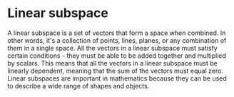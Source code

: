 # Linear subspace

A linear subspace is a set of vectors that form a space when combined. In other words, it's a collection of points, lines, planes, or any combination of them in a single space. All the vectors in a linear subspace must satisfy certain conditions - they must be able to be added together and multiplied by scalars. This means that all the vectors in a linear subspace must be linearly dependent, meaning that the sum of the vectors must equal zero. Linear subspaces are important in mathematics because they can be used to describe a wide range of shapes and objects.
